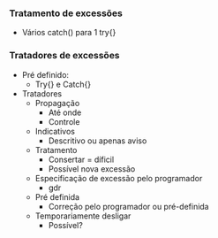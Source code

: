 ### Tratamento de excessões
- Vários catch() para 1 try{}

### Tratadores de excessões
- Pré definido:
  - Try{} e Catch{}
- Tratadores
  - Propagação
    - Até onde
    - Controle
  - Indicativos
    - Descritivo ou apenas aviso
  - Tratamento
    - Consertar = díficil
    - Possível nova excessão
  - Especificação de excessão pelo programador
    - gdr
  - Pré definida
    - Correção pelo programador ou pré-definida
  - Temporariamente desligar
    - Possível?
